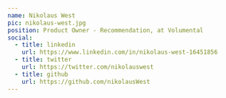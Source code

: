 ```yaml
---
name: Nikolaus West
pic: nikolaus-west.jpg
position: Product Owner - Recommendation, at Volumental
social:
  - title: linkedin
    url: https://www.linkedin.com/in/nikolaus-west-16451856
  - title: twitter
    url: https://twitter.com/nikolauswest
  - title: github
    url: https://github.com/nikolausWest
---
```

